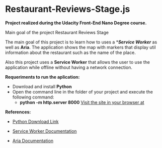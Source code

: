 # Restaurant-Reviews-Stage.js

**Project realized during the Udacity Front-End Nano Degree course.**

Main goal of the project Restaurant Reviews Stage

The main goal of this project is to learn how to uses a **__Service Worker__* as well as **__Aria__**. The application shows the map with markers that display util information about the restaurant such as the name of the place.

Also this project uses a **__Service Worker__** that allows the user to use the application while offline without having a network connection.

**__Requeriments to run the aplication:__**
- Download and install **Python**
- Open the command line in the folder of your project and execute the following command:
  - **python -m http.server 8000**
  [Visit the site in your browser at](http://localhost:8000)
  
**References:**
  
- [Python Download Link](https://www.python.org/downloads/)

- [Service Worker Documentation](https://www.sitepoint.com/getting-started-with-service-workers/)

- [Aria Documentation](https://www.w3.org/TR/wai-aria/)
